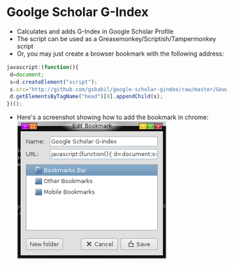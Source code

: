 Goolge Scholar G-Index
======================

 - Calculates and adds G-Index in Google Scholar Profile
 - The script can be used as a Greasemonkey/Scriptish/Tampermonkey script
 - Or, you may just create a browser bookmark with the following address:

```javascript
javascript:(function(){
 d=document;
 s=d.createElement("script");
 s.src="http://github.com/gsbabil/google-scholar-gindex/raw/master/Google_Scholar_G-Index.user.js";
 d.getElementsByTagName("head")[0].appendChild(s);
})();
```

 - Here's a screenshot showing how to add the bookmark in chrome:
![Creating Bookmark in Chrome](http://github.com/gsbabil/google-scholar-gindex/raw/master/bookmark-screenshot-chrome.png)
